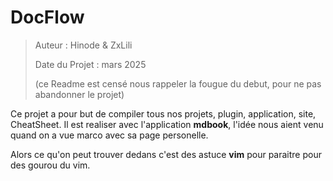 # DocFlow

> Auteur : Hinode & ZxLili
> 
> Date du Projet : mars 2025
> 
> (ce Readme est censé nous rappeler la fougue du debut, pour ne pas abandonner le projet)


Ce projet a pour but de compiler tous nos projets, plugin, application, site, CheatSheet.
Il est realiser avec l'application **mdbook**, l'idée nous aient venu quand on a vue marco avec sa page personelle. 

Alors ce qu'on peut trouver dedans c'est des astuce **vim** pour paraitre pour des gourou du vim.
